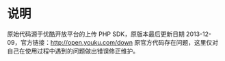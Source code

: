 # 说明
  原始代码源于优酷开放平台的上传 PHP SDK，原版本最后更新日期 2013-12-09，官方链接：http://open.youku.com/down
  原官方代码存在问题，这里仅对自己在使用过程中遇到的问题做出错误修正维护。